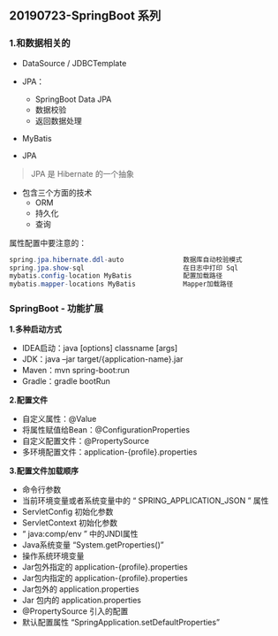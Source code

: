 ## 20190723-SpringBoot 系列

### 1.和数据相关的

- DataSource / JDBCTemplate
- JPA：
  - SpringBoot Data JPA
  - 数据校验
  - 返回数据处理
- MyBatis



- JPA

> JPA 是 Hibernate 的一个抽象

- 包含三个方面的技术
  - ORM
  - 持久化
  - 查询

属性配置中要注意的：

~~~java
spring.jpa.hibernate.ddl-auto 				数据库自动校验模式
spring.jpa.show-sql 						在日志中打印 Sql
mybatis.config-location MyBatis 			配置加载路径
mybatis.mapper-locations MyBatis 			Mapper加载路径
~~~



### SpringBoot - 功能扩展

**1.多种启动方式**

- IDEA启动：java [options] classname [args]
- JDK：java –jar target/{application-name}.jar
-  Maven：mvn spring-boot:run
- Gradle：gradle bootRun

**2.配置文件**

- 自定义属性：@Value
- 将属性赋值给Bean：@ConfigurationProperties
- 自定义配置文件：@PropertySource
- 多环境配置文件：application-{profile}.properties

**3.配置文件加载顺序**

- 命令行参数
- 当前环境变量或者系统变量中的 “ SPRING_APPLICATION_JSON ” 属性
- ServletConfig 初始化参数
- ServletContext 初始化参数
- “ java:comp/env ” 中的JNDI属性
- Java系统变量 “System.getProperties()”
- 操作系统环境变量
- Jar包外指定的 application-{profile}.properties
- Jar包内指定的 application-{profile}.properties
- Jar包外的 application.properties
- Jar 包内的 application.properties
-  @PropertySource 引入的配置
- 默认配置属性 “SpringApplication.setDefaultProperties”